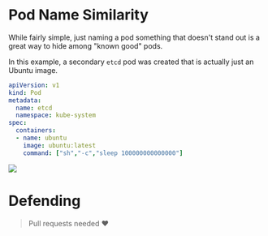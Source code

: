 # Pod Name Similarity
While fairly simple, just naming a pod something that doesn't stand out is a great way to hide among "known good" pods.

In this example, a secondary `etcd` pod was created that is actually just an Ubuntu image.

```yaml
apiVersion: v1
kind: Pod
metadata:
  name: etcd 
  namespace: kube-system
spec:
  containers:
  - name: ubuntu
    image: ubuntu:latest
    command: ["sh","-c","sleep 100000000000000"]
```
![](Pasted%20image%2020240331201050.png)

# Defending
> Pull requests needed ❤️ 